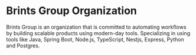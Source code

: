 # Brints Group Organization
Brints Group is an organization that is committed to automating workflows by building scalable products using modern-day tools. Specializing in using tools like Java, Spring Boot, Node.js, TypeScript, Nestjs, Express, Python and Postgres.
